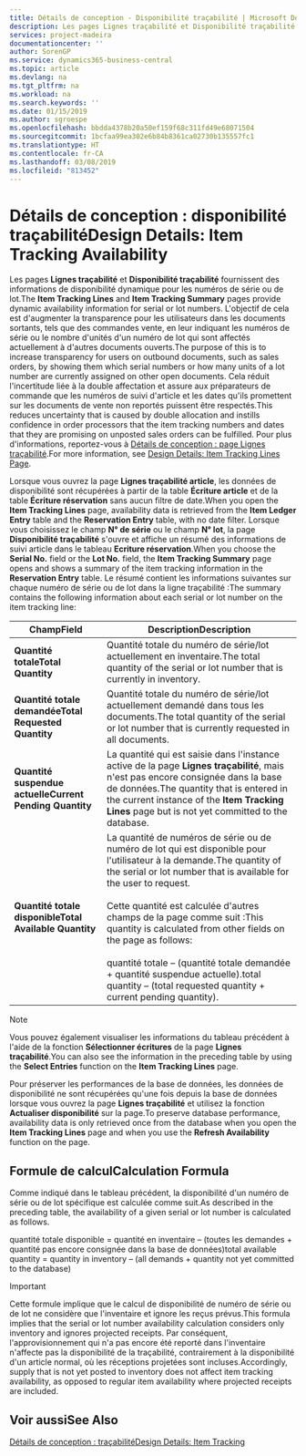```yaml
---
title: Détails de conception - Disponibilité traçabilité | Microsoft Docs
description: Les pages Lignes traçabilité et Disponibilité traçabilité fournissent des informations de disponibilité dynamique pour les numéros de série ou de lot. L'objectif de cela est d'augmenter la transparence pour les utilisateurs dans les documents sortants, tels que des documents de vente, en leur indiquant les numéros de série ou le nombre d'unités d'un numéro de lot qui sont affectés actuellement à d'autres documents ouverts.
services: project-madeira
documentationcenter: ''
author: SorenGP
ms.service: dynamics365-business-central
ms.topic: article
ms.devlang: na
ms.tgt_pltfrm: na
ms.workload: na
ms.search.keywords: ''
ms.date: 01/15/2019
ms.author: sgroespe
ms.openlocfilehash: bbdda4378b20a50ef159f68c311fd49e68071504
ms.sourcegitcommit: 1bcfaa99ea302e6b84b8361ca02730b135557fc1
ms.translationtype: HT
ms.contentlocale: fr-CA
ms.lasthandoff: 03/08/2019
ms.locfileid: "813452"
---
```

# <a name="design-details-item-tracking-availability"></a><span data-ttu-id="545c7-104">Détails de conception : disponibilité traçabilité</span><span class="sxs-lookup"><span data-stu-id="545c7-104">Design Details: Item Tracking Availability</span></span>
<span data-ttu-id="545c7-105">Les pages **Lignes traçabilité** et **Disponibilité traçabilité** fournissent des informations de disponibilité dynamique pour les numéros de série ou de lot.</span><span class="sxs-lookup"><span data-stu-id="545c7-105">The **Item Tracking Lines** and **Item Tracking Summary** pages provide dynamic availability information for serial or lot numbers.</span></span> <span data-ttu-id="545c7-106">L'objectif de cela est d'augmenter la transparence pour les utilisateurs dans les documents sortants, tels que des commandes vente, en leur indiquant les numéros de série ou le nombre d'unités d'un numéro de lot qui sont affectés actuellement à d'autres documents ouverts.</span><span class="sxs-lookup"><span data-stu-id="545c7-106">The purpose of this is to increase transparency for users on outbound documents, such as sales orders, by showing them which serial numbers or how many units of a lot number are currently assigned on other open documents.</span></span> <span data-ttu-id="545c7-107">Cela réduit l'incertitude liée à la double affectation et assure aux préparateurs de commande que les numéros de suivi d'article et les dates qu'ils promettent sur les documents de vente non reportés puissent être respectés.</span><span class="sxs-lookup"><span data-stu-id="545c7-107">This reduces uncertainty that is caused by double allocation and instills confidence in order processors that the item tracking numbers and dates that they are promising on unposted sales orders can be fulfilled.</span></span> <span data-ttu-id="545c7-108">Pour plus d'informations, reportez-vous à [Détails de conception : page Lignes traçabilité](design-details-item-tracking-lines-window.md).</span><span class="sxs-lookup"><span data-stu-id="545c7-108">For more information, see [Design Details: Item Tracking Lines Page](design-details-item-tracking-lines-window.md).</span></span>  

 <span data-ttu-id="545c7-109">Lorsque vous ouvrez la page **Lignes traçabilité article**, les données de disponibilité sont récupérées à partir de la table **Écriture article** et de la table **Écriture réservation** sans aucun filtre de date.</span><span class="sxs-lookup"><span data-stu-id="545c7-109">When you open the **Item Tracking Lines** page, availability data is retrieved from the **Item Ledger Entry** table and the **Reservation Entry** table, with no date filter.</span></span> <span data-ttu-id="545c7-110">Lorsque vous choisissez le champ **N° de série** ou le champ **N° lot**, la page **Disponibilité traçabilité** s'ouvre et affiche un résumé des informations de suivi article dans le tableau **Ecriture réservation**.</span><span class="sxs-lookup"><span data-stu-id="545c7-110">When you choose the **Serial No.** field or the **Lot No.** field, the **Item Tracking Summary** page opens and shows a summary of the item tracking information in the **Reservation Entry** table.</span></span> <span data-ttu-id="545c7-111">Le résumé contient les informations suivantes sur chaque numéro de série ou de lot dans la ligne traçabilité :</span><span class="sxs-lookup"><span data-stu-id="545c7-111">The summary contains the following information about each serial or lot number on the item tracking line:</span></span>  

|<span data-ttu-id="545c7-112">Champ</span><span class="sxs-lookup"><span data-stu-id="545c7-112">Field</span></span>|<span data-ttu-id="545c7-113">Description</span><span class="sxs-lookup"><span data-stu-id="545c7-113">Description</span></span>|  
|---------------------------------|---------------------------------------|  
|<span data-ttu-id="545c7-114">**Quantité totale**</span><span class="sxs-lookup"><span data-stu-id="545c7-114">**Total Quantity**</span></span>|<span data-ttu-id="545c7-115">Quantité totale du numéro de série/lot actuellement en inventaire.</span><span class="sxs-lookup"><span data-stu-id="545c7-115">The total quantity of the serial or lot number that is currently in inventory.</span></span>|  
|<span data-ttu-id="545c7-116">**Quantité totale demandée**</span><span class="sxs-lookup"><span data-stu-id="545c7-116">**Total Requested Quantity**</span></span>|<span data-ttu-id="545c7-117">Quantité totale du numéro de série/lot actuellement demandé dans tous les documents.</span><span class="sxs-lookup"><span data-stu-id="545c7-117">The total quantity of the serial or lot number that is currently requested in all documents.</span></span>|  
|<span data-ttu-id="545c7-118">**Quantité suspendue actuelle**</span><span class="sxs-lookup"><span data-stu-id="545c7-118">**Current Pending Quantity**</span></span>|<span data-ttu-id="545c7-119">La quantité qui est saisie dans l'instance active de la page **Lignes traçabilité**, mais n'est pas encore consignée dans la base de données.</span><span class="sxs-lookup"><span data-stu-id="545c7-119">The quantity that is entered in the current instance of the **Item Tracking Lines** page but is not yet committed to the database.</span></span>|  
|<span data-ttu-id="545c7-120">**Quantité totale disponible**</span><span class="sxs-lookup"><span data-stu-id="545c7-120">**Total Available Quantity**</span></span>|<span data-ttu-id="545c7-121">La quantité de numéros de série ou de numéro de lot qui est disponible pour l'utilisateur à la demande.</span><span class="sxs-lookup"><span data-stu-id="545c7-121">The quantity of the serial or lot number that is available for the user to request.</span></span><br /><br /> <span data-ttu-id="545c7-122">Cette quantité est calculée d'autres champs de la page comme suit :</span><span class="sxs-lookup"><span data-stu-id="545c7-122">This quantity is calculated from other fields on the page as follows:</span></span><br /><br /> <span data-ttu-id="545c7-123">quantité totale – (quantité totale demandée + quantité suspendue actuelle).</span><span class="sxs-lookup"><span data-stu-id="545c7-123">total quantity – (total requested quantity + current pending quantity).</span></span>|  

> [!NOTE]  
>  <span data-ttu-id="545c7-124">Vous pouvez également visualiser les informations du tableau précédent à l'aide de la fonction **Sélectionner écritures** de la page **Lignes traçabilité**.</span><span class="sxs-lookup"><span data-stu-id="545c7-124">You can also see the information in the preceding table by using the **Select Entries** function on the **Item Tracking Lines** page.</span></span>  

 <span data-ttu-id="545c7-125">Pour préserver les performances de la base de données, les données de disponibilité ne sont récupérées qu'une fois depuis la base de données lorsque vous ouvrez la page **Lignes traçabilité** et utilisez la fonction **Actualiser disponibilité** sur la page.</span><span class="sxs-lookup"><span data-stu-id="545c7-125">To preserve database performance, availability data is only retrieved once from the database when you open the **Item Tracking Lines** page and when you use the **Refresh Availability** function on the page.</span></span>  

## <a name="calculation-formula"></a><span data-ttu-id="545c7-126">Formule de calcul</span><span class="sxs-lookup"><span data-stu-id="545c7-126">Calculation Formula</span></span>  
 <span data-ttu-id="545c7-127">Comme indiqué dans le tableau précédent, la disponibilité d'un numéro de série ou de lot spécifique est calculée comme suit.</span><span class="sxs-lookup"><span data-stu-id="545c7-127">As described in the preceding table, the availability of a given serial or lot number is calculated as follows.</span></span>  

 <span data-ttu-id="545c7-128">quantité totale disponible = quantité en inventaire – (toutes les demandes + quantité pas encore consignée dans la base de données)</span><span class="sxs-lookup"><span data-stu-id="545c7-128">total available quantity = quantity in inventory – (all demands + quantity not yet committed to the database)</span></span>  

> [!IMPORTANT]  
>  <span data-ttu-id="545c7-129">Cette formule implique que le calcul de disponibilité de numéro de série ou de lot ne considère que l'inventaire et ignore les reçus prévus.</span><span class="sxs-lookup"><span data-stu-id="545c7-129">This formula implies that the serial or lot number availability calculation considers only inventory and ignores projected receipts.</span></span> <span data-ttu-id="545c7-130">Par conséquent, l'approvisionnement qui n'a pas encore été reporté dans l'inventaire n'affecte pas la disponibilité de la traçabilité, contrairement à la disponibilité d'un article normal, où les réceptions projetées sont incluses.</span><span class="sxs-lookup"><span data-stu-id="545c7-130">Accordingly, supply that is not yet posted to inventory does not affect item tracking availability, as opposed to regular item availability where projected receipts are included.</span></span>  

## <a name="see-also"></a><span data-ttu-id="545c7-131">Voir aussi</span><span class="sxs-lookup"><span data-stu-id="545c7-131">See Also</span></span>  
 [<span data-ttu-id="545c7-132">Détails de conception : traçabilité</span><span class="sxs-lookup"><span data-stu-id="545c7-132">Design Details: Item Tracking</span></span>](design-details-item-tracking.md)
